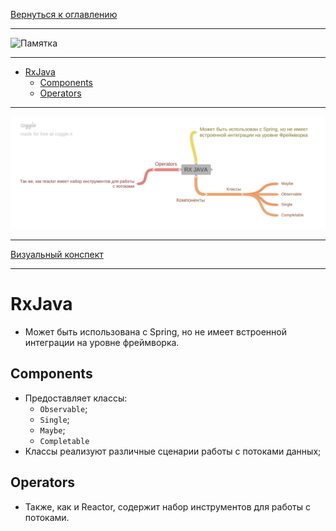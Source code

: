 [Вернуться к оглавлению](https://github.com/engine-it-in/different-level-task/blob/main/README.md)
***
![Памятка]()
***
* [RxJava](#rxjava)
  * [Components](#components)
  * [Operators](#operators)
***
![Описание картинки](RX_JAVA.png)
***
[Визуальный конспект](https://coggle.it/diagram/Zt8C1KWLaORTxCTT/t/rx-java/e8bd7674353c7054a51fbfe477027e7d1ae8310e855003fd4cf132a795bc9225)
***

# RxJava

* Может быть использована с Spring, но не имеет встроенной интеграции на уровне фреймворка.

## Components

* Предоставляет классы: 
  * `Observable`; 
  * `Single`; 
  * `Maybe`; 
  * `Completable`
* Классы реализуют различные сценарии работы с потоками данных;

## Operators
* Также, как и Reactor, содержит набор инструментов для работы с потоками.